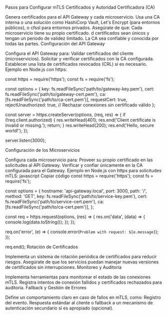 
Pasos para Configurar mTLS
Certificados y Autoridad Certificadora (CA)

Genera certificados para el API Gateway y cada microservicio.
Usa una CA interna o una solución como HashiCorp Vault, Let's Encrypt (para entornos públicos), o cfssl para entornos privados.
Asegúrate de que:
Cada microservicio tiene su propio certificado.
d certificados sean únicos y tengan un periodo de validez limitado.
La CA sea confiable y conocida por todas las partes.
Configuración del API Gateway

Configura el API Gateway para:
Validar certificados del cliente (microservicios).
Solicitar y verificar certificados con la CA configurada.
Establecer una lista de certificados revocados (CRL) si es necesario.
Ejemplo en Node.js con https:

const https = require('https');
const fs = require('fs');

const options = {
    key: fs.readFileSync('path/to/gateway-key.pem'),
    cert: fs.readFileSync('path/to/gateway-cert.pem'),
    ca: [fs.readFileSync('path/to/ca-cert.pem')],
    requestCert: true,
    rejectUnauthorized: true, // Rechazar conexiones sin certificado válido
};

const server = https.createServer(options, (req, res) => {
    if (!req.client.authorized) {
        res.writeHead(401);
        res.end('Client certificate is invalid or missing.');
        return;
    }
    res.writeHead(200);
    res.end('Hello, secure world!');
});

server.listen(3000);

Configuración de los Microservicios

Configura cada microservicio para:
Proveer su propio certificado en las solicitudes al API Gateway.
Verificar y confiar únicamente en la CA configurada para el Gateway.
Ejemplo en Node.js con https para solicitudes mTLS:
javascript
Copiar código
const https = require('https');
const fs = require('fs');

const options = {
    hostname: 'api-gateway.local',
    port: 3000,
    path: '/',
    method: 'GET',
    key: fs.readFileSync('path/to/service-key.pem'),
    cert: fs.readFileSync('path/to/service-cert.pem'),
    ca: [fs.readFileSync('path/to/ca-cert.pem')],
};

const req = https.request(options, (res) => {
    res.on('data', (data) => {
        console.log(data.toString());
    });
});

req.on('error', (e) => {
    console.error(`Problem with request: ${e.message}`);
});

req.end();
Rotación de Certificados

Implementa un sistema de rotación periódica de certificados para reducir riesgos.
Asegúrate de que los servicios puedan manejar nuevas versiones de certificados sin interrupciones.
Monitoreo y Auditoría

Implementa herramientas para monitorear el estado de las conexiones mTLS.
Registra intentos de conexión fallidos y certificados rechazados para auditoría.
Fallback y Gestión de Errores

Define un comportamiento claro en caso de fallos en mTLS, como:
Registro del evento.
Respuesta estándar al cliente o fallback a un mecanismo de autenticación secundario si es apropiado (opcional).
